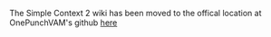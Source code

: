 The Simple Context 2 wiki has been moved to the offical location at OnePunchVAM's github [here](https://github.com/OnePunchVAM/aid-simple-context/tree/develop)
